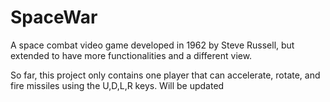 # SpaceWar
A space combat video game developed in 1962 by Steve Russell, but extended to have more functionalities and a different view.

So far, this project only contains one player that can accelerate, rotate, and fire missiles using the U,D,L,R keys.
Will be updated 
